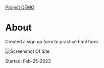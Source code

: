 [Project DEMO](https://jason21715.github.io/SignUp-Form/)

# About
Created a sign up form to practice html form.

![Screenshot Of Site](https://user-images.githubusercontent.com/121495300/236409726-1080ec23-77e2-4fbf-baa8-cd1bb22e4f6f.png)

Started: Feb-25-2023
